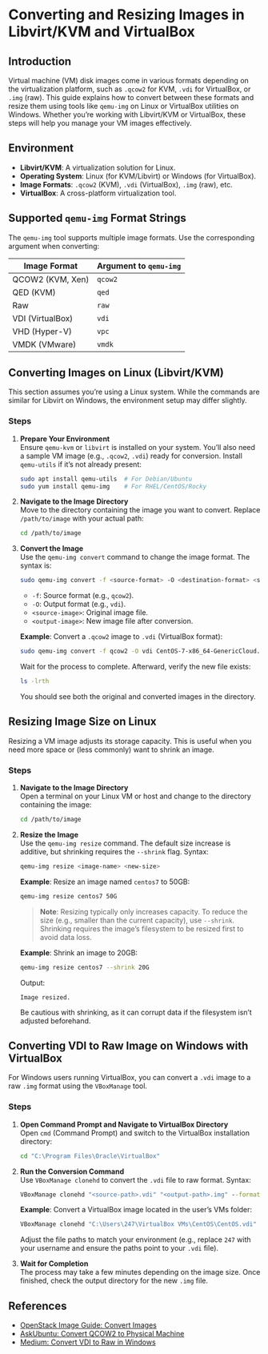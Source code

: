 # Converting and Resizing Images in Libvirt/KVM and VirtualBox

## Introduction
Virtual machine (VM) disk images come in various formats depending on the virtualization platform, such as `.qcow2` for KVM, `.vdi` for VirtualBox, or `.img` (raw). This guide explains how to convert between these formats and resize them using tools like `qemu-img` on Linux or VirtualBox utilities on Windows. Whether you’re working with Libvirt/KVM or VirtualBox, these steps will help you manage your VM images effectively.

## Environment
- **Libvirt/KVM**: A virtualization solution for Linux.
- **Operating System**: Linux (for KVM/Libvirt) or Windows (for VirtualBox).
- **Image Formats**: `.qcow2` (KVM), `.vdi` (VirtualBox), `.img` (raw), etc.
- **VirtualBox**: A cross-platform virtualization tool.

## Supported `qemu-img` Format Strings
The `qemu-img` tool supports multiple image formats. Use the corresponding argument when converting:

| **Image Format**      | **Argument to `qemu-img`** |
|-----------------------|----------------------------|
| QCOW2 (KVM, Xen)      | `qcow2`                   |
| QED (KVM)             | `qed`                     |
| Raw                   | `raw`                     |
| VDI (VirtualBox)      | `vdi`                     |
| VHD (Hyper-V)         | `vpc`                     |
| VMDK (VMware)         | `vmdk`                    |

## Converting Images on Linux (Libvirt/KVM)

This section assumes you’re using a Linux system. While the commands are similar for Libvirt on Windows, the environment setup may differ slightly.

### Steps
1. **Prepare Your Environment**  
   Ensure `qemu-kvm` or `libvirt` is installed on your system. You’ll also need a sample VM image (e.g., `.qcow2`, `.vdi`) ready for conversion. Install `qemu-utils` if it’s not already present:
   ```bash
   sudo apt install qemu-utils  # For Debian/Ubuntu
   sudo yum install qemu-img    # For RHEL/CentOS/Rocky
   ```

2. **Navigate to the Image Directory**  
   Move to the directory containing the image you want to convert. Replace `/path/to/image` with your actual path:
   ```bash
   cd /path/to/image
   ```

3. **Convert the Image**  
   Use the `qemu-img convert` command to change the image format. The syntax is:
   ```bash
   sudo qemu-img convert -f <source-format> -O <destination-format> <source-image> <output-image>
   ```
   - `-f`: Source format (e.g., `qcow2`).
   - `-O`: Output format (e.g., `vdi`).
   - `<source-image>`: Original image file.
   - `<output-image>`: New image file after conversion.

   **Example**: Convert a `.qcow2` image to `.vdi` (VirtualBox format):
   ```bash
   sudo qemu-img convert -f qcow2 -O vdi CentOS-7-x86_64-GenericCloud.qcow2 centos7.vdi
   ```

   Wait for the process to complete. Afterward, verify the new file exists:
   ```bash
   ls -lrth
   ```

   You should see both the original and converted images in the directory.

## Resizing Image Size on Linux

Resizing a VM image adjusts its storage capacity. This is useful when you need more space or (less commonly) want to shrink an image.

### Steps
1. **Navigate to the Image Directory**  
   Open a terminal on your Linux VM or host and change to the directory containing the image:
   ```bash
   cd /path/to/image
   ```

2. **Resize the Image**  
   Use the `qemu-img resize` command. The default size increase is additive, but shrinking requires the `--shrink` flag. Syntax:
   ```bash
   qemu-img resize <image-name> <new-size>
   ```

   **Example**: Resize an image named `centos7` to 50GB:
   ```bash
   qemu-img resize centos7 50G
   ```

   > **Note**: Resizing typically only increases capacity. To reduce the size (e.g., smaller than the current capacity), use `--shrink`. Shrinking requires the image’s filesystem to be resized first to avoid data loss.

   **Example**: Shrink an image to 20GB:
   ```bash
   qemu-img resize centos7 --shrink 20G
   ```
   Output:
   ```
   Image resized.
   ```

   Be cautious with shrinking, as it can corrupt data if the filesystem isn’t adjusted beforehand.

## Converting VDI to Raw Image on Windows with VirtualBox

For Windows users running VirtualBox, you can convert a `.vdi` image to a raw `.img` format using the `VBoxManage` tool.

### Steps
1. **Open Command Prompt and Navigate to VirtualBox Directory**  
   Open `cmd` (Command Prompt) and switch to the VirtualBox installation directory:
   ```cmd
   cd "C:\Program Files\Oracle\VirtualBox"
   ```

2. **Run the Conversion Command**  
   Use `VBoxManage clonehd` to convert the `.vdi` file to raw format. Syntax:
   ```cmd
   VBoxManage clonehd "<source-path>.vdi" "<output-path>.img" --format raw
   ```

   **Example**: Convert a VirtualBox image located in the user’s VMs folder:
   ```cmd
   VBoxManage clonehd "C:\Users\247\VirtualBox VMs\CentOS\CentOS.vdi" "C:\Users\247\VirtualBox VMs\CentOS\centos7_convert.img" --format raw
   ```

   Adjust the file paths to match your environment (e.g., replace `247` with your username and ensure the paths point to your `.vdi` file).

3. **Wait for Completion**  
   The process may take a few minutes depending on the image size. Once finished, check the output directory for the new `.img` file.

## References
- [OpenStack Image Guide: Convert Images](https://docs.openstack.org/image-guide/convert-images.html)
- [AskUbuntu: Convert QCOW2 to Physical Machine](https://askubuntu.com/questions/195139/how-to-convert-qcow2-virtual-disk-to-physical-machine-and-reversely)
- [Medium: Convert VDI to Raw in Windows](https://gioacchinolonardo.medium.com/convert-vdi-virtualbox-to-raw-in-windows-c96bded29640)
